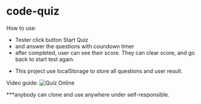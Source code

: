 # code-quiz

How to use:

- Tester click button Start Quiz
- and answer the questions with coundown timer
- after completed, user can see their score. They can clear score, and go back to start test again.

* This project use localStorage to store all questions and user result.


Video guide:
![Quiz Online](https://user-images.githubusercontent.com/102747948/174903599-1c059079-272b-4541-8d9a-25f28d86a42e.gif)

***anybody can clone and use anywhere under self-responsible.
